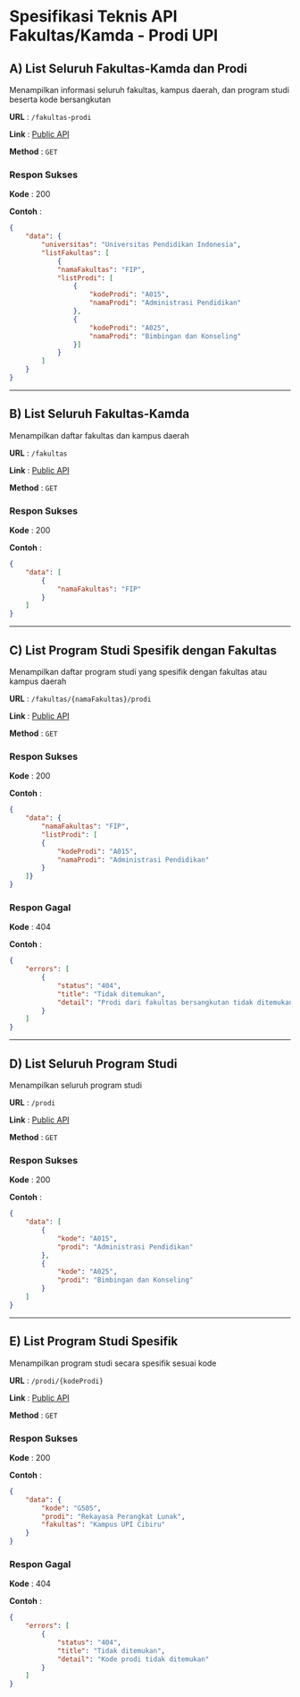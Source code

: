 # **Spesifikasi Teknis API Fakultas/Kamda - Prodi UPI**

## **A) List Seluruh Fakultas-Kamda dan Prodi**
Menampilkan informasi seluruh fakultas, kampus daerah, dan program studi beserta kode bersangkutan

**URL** : `/fakultas-prodi`

**Link** : [Public API](https://app.kompetegram.com/fakultas-prodi)

**Method** : `GET`

### **Respon Sukses**

**Kode** : 200

**Contoh** :
```json
{
    "data": {
        "universitas": "Universitas Pendidikan Indonesia", 
        "listFakultas": [
            {
            "namaFakultas": "FIP", 
            "listProdi": [
                {
                    "kodeProdi": "A015", 
                    "namaProdi": "Administrasi Pendidikan"
                }, 
                {
                    "kodeProdi": "A025", 
                    "namaProdi": "Bimbingan dan Konseling"
                }]
            }
        ]
    }
}
```

---
## **B) List Seluruh Fakultas-Kamda**
Menampilkan daftar fakultas dan kampus daerah

**URL** : `/fakultas`

**Link** : [Public API](https://app.kompetegram.com/fakultas)

**Method** : `GET`

### **Respon Sukses**

**Kode** : 200

**Contoh** :
```json
{
    "data": [
        {
            "namaFakultas": "FIP"
        }
    ]
}
```
---
## **C) List Program Studi Spesifik dengan Fakultas**
Menampilkan daftar program studi yang spesifik dengan fakultas atau kampus daerah

**URL** : `/fakultas/{namaFakultas}/prodi`

**Link** : [Public API](https://app.kompetegram.com/fakultas/FPIPS/prodi)

**Method** : `GET`

### **Respon Sukses**

**Kode** : 200

**Contoh** :
```json
{
    "data": {
        "namaFakultas": "FIP", 
        "listProdi": [
        {
            "kodeProdi": "A015", 
            "namaProdi": "Administrasi Pendidikan"
        }
    ]}
}
```
### **Respon Gagal**

**Kode** : 404

**Contoh** :
```json
{
    "errors": [
        {
            "status": "404", 
            "title": "Tidak ditemukan", 
            "detail": "Prodi dari fakultas bersangkutan tidak ditemukan"
        }
    ]
}
```
---
## **D) List Seluruh Program Studi**
Menampilkan seluruh program studi

**URL** : `/prodi`

**Link** : [Public API](https://app.kompetegram.com/prodi)

**Method** : `GET`

### **Respon Sukses**

**Kode** : 200

**Contoh** :
```json
{
    "data": [
        {
            "kode": "A015", 
            "prodi": "Administrasi Pendidikan"
        },
        {
            "kode": "A025", 
            "prodi": "Bimbingan dan Konseling"
        }
    ]
}
```
---
## **E) List Program Studi Spesifik**
Menampilkan program studi secara spesifik sesuai kode

**URL** : `/prodi/{kodeProdi}`

**Link** : [Public API](https://app.kompetegram.com/prodi/G505)

**Method** : `GET`

### **Respon Sukses**

**Kode** : 200

**Contoh** :
```json
{
    "data": {
        "kode": "G505", 
        "prodi": "Rekayasa Perangkat Lunak", 
        "fakultas": "Kampus UPI Cibiru"
    }
}
```
### **Respon Gagal**

**Kode** : 404

**Contoh** :
```json
{
    "errors": [
        {
            "status": "404", 
            "title": "Tidak ditemukan", 
            "detail": "Kode prodi tidak ditemukan"
        }
    ]
}
```